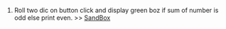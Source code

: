 1. Roll two dic on button click and display green boz if sum of number is odd else print even. >> [SandBox](https://codesandbox.io/s/sad-waterfall-o5tes?file=/src/App.js)
